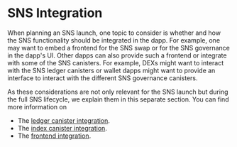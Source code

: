 # SNS Integration

When planning an SNS launch, one topic to consider is whether and how the SNS functionality should be integrated in the dapp.
For example, one may want to embed a frontend for the SNS swap or for the SNS governance in the dapp's UI.
Other dapps can also provide such a frontend or integrate with some of the SNS canisters.
For example, DEXs might want to interact with the SNS ledger canisters or wallet dapps might want to provide an interface to interact with the different SNS governance canisters. 

As these considerations are not only relevant for the SNS launch but during the full SNS lifecycle, we explain them in this separate section.
You can find more information on
* The [ledger canister integration](../integrating/ledger-integration.md).
* The [index canister integration](../integrating/index-integration.md).
* The [frontend integration](../integrating/frontend-integration.md).
